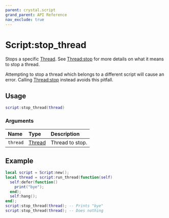 ```yaml
---
parent: crystal.script
grand_parent: API Reference
nav_exclude: true
---
```


# Script:stop_thread

Stops a specific [Thread](thread). See [Thread:stop](thread_stop) for more details on what it means to stop a thread.

Attempting to stop a thread which belongs to a different script will cause an error. Calling [Thread:stop](thread_stop) instead avoids this pitfall.

## Usage

```lua
script:stop_thread(thread)
```

### Arguments

| Name     | Type             | Description     |
| :------- | :--------------- | :-------------- |
| `thread` | [Thread](thread) | Thread to stop. |

## Example

```lua
local script = Script:new();
local thread = script:run_thread(function(self)
  self:defer(function()
    print("bye");
  end);
  self:hang();
end);
script:stop_thread(thread); -- Prints "bye"
script:stop_thread(thread); -- Does nothing
```
